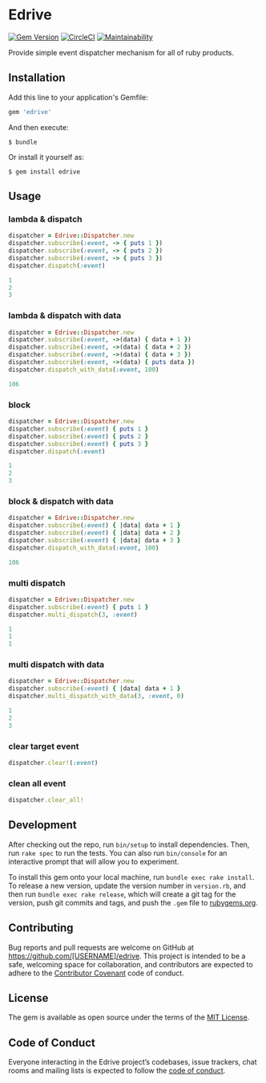 # Edrive

[![Gem Version](https://badge.fury.io/rb/edrive.svg)](https://badge.fury.io/rb/edrive)
[![CircleCI](https://circleci.com/gh/MichinaoShimizu/edrive.svg?style=svg)](https://circleci.com/gh/MichinaoShimizu/edrive)
[![Maintainability](https://api.codeclimate.com/v1/badges/5ad04170d3d57b928dc6/maintainability)](https://codeclimate.com/github/MichinaoShimizu/edrive/maintainability)

Provide simple event dispatcher mechanism for all of ruby products.

## Installation

Add this line to your application's Gemfile:

```ruby
gem 'edrive'
```

And then execute:

    $ bundle

Or install it yourself as:

    $ gem install edrive

## Usage

### lambda & dispatch

```ruby
dispatcher = Edrive::Dispatcher.new
dispatcher.subscribe(:event, -> { puts 1 })
dispatcher.subscribe(:event, -> { puts 2 })
dispatcher.subscribe(:event, -> { puts 3 })
dispatcher.dispatch(:event)

1
2
3
```

### lambda & dispatch with data

```ruby
dispatcher = Edrive::Dispatcher.new
dispatcher.subscribe(:event, ->(data) { data + 1 })
dispatcher.subscribe(:event, ->(data) { data + 2 })
dispatcher.subscribe(:event, ->(data) { data + 3 })
dispatcher.subscribe(:event, ->(data) { puts data })
dispatcher.dispatch_with_data(:event, 100)

106
```

### block

```ruby
dispatcher = Edrive::Dispatcher.new
dispatcher.subscribe(:event) { puts 1 }
dispatcher.subscribe(:event) { puts 2 }
dispatcher.subscribe(:event) { puts 3 }
dispatcher.dispatch(:event)

1
2
3
```

### block & dispatch with data

```ruby
dispatcher = Edrive::Dispatcher.new
dispatcher.subscribe(:event) { |data| data + 1 }
dispatcher.subscribe(:event) { |data| data + 2 }
dispatcher.subscribe(:event) { |data| data + 3 }
dispatcher.dispatch_with_data(:event, 100)

106
```

### multi dispatch

```ruby
dispatcher = Edrive::Dispatcher.new
dispatcher.subscribe(:event) { puts 1 }
dispatcher.multi_dispatch(3, :event)

1
1
1
```

### multi dispatch with data

```ruby
dispatcher = Edrive::Dispatcher.new
dispatcher.subscribe(:event) { |data| data + 1 }
dispatcher.multi_dispatch_with_data(3, :event, 0)

1
2
3
```

### clear target event

```ruby
dispatcher.clear!(:event)
```

### clean all event

```ruby
dispatcher.clear_all!
```

## Development

After checking out the repo, run `bin/setup` to install dependencies. Then, run `rake spec` to run the tests. You can also run `bin/console` for an interactive prompt that will allow you to experiment.

To install this gem onto your local machine, run `bundle exec rake install`. To release a new version, update the version number in `version.rb`, and then run `bundle exec rake release`, which will create a git tag for the version, push git commits and tags, and push the `.gem` file to [rubygems.org](https://rubygems.org).

## Contributing

Bug reports and pull requests are welcome on GitHub at https://github.com/[USERNAME]/edrive. This project is intended to be a safe, welcoming space for collaboration, and contributors are expected to adhere to the [Contributor Covenant](http://contributor-covenant.org) code of conduct.

## License

The gem is available as open source under the terms of the [MIT License](https://opensource.org/licenses/MIT).

## Code of Conduct

Everyone interacting in the Edrive project’s codebases, issue trackers, chat rooms and mailing lists is expected to follow the [code of conduct](https://github.com/[USERNAME]/edrive/blob/master/CODE_OF_CONDUCT.md).
